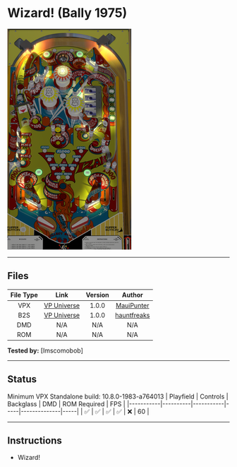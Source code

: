 # Wizard! (Bally 1975) 

![Table Preview](../../images/vpx-wizard.png)

---

## Files
| File Type | Link | Version | Author |
|:---------:|:----:|:-------:|:------:|
| VPX | [VP Universe](https://vpuniverse.com/files/file/19351-wizard-bally-1975/) | 1.0.0 | [MauiPunter](https://vpuniverse.com/profile/60767-mauipunter/) |
| B2S | [VP Universe](https://vpuniverse.com/files/file/14660-wizard-bally-1975-b2s) | 1.0.0 | [hauntfreaks](https://vpuniverse.com/profile/5216-hauntfreaks/) |
| DMD | N/A | N/A | N/A |
| ROM | N/A | N/A | N/A |

**Tested by:** [Imscomobob]

---

## Status 
Minimum VPX Standalone build: 10.8.0-1983-a764013
| Playfield | Controls | Backglass | DMD | ROM Required | FPS | 
|-----------|----------|-----------|-----|--------------|-----|
| :white_check_mark: | :white_check_mark: | :white_check_mark: | :white_check_mark: | :x: | 60 |

---

## Instructions
- Wizard!
